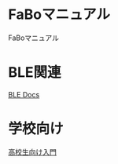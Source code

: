 FaBoマニュアル
=======

FaBoマニュアル

# BLE関連
[BLE Docs](https://fabo.gitbooks.io/bledocs/content/)

# 学校向け
[高校生向け入門](highschool.md)













